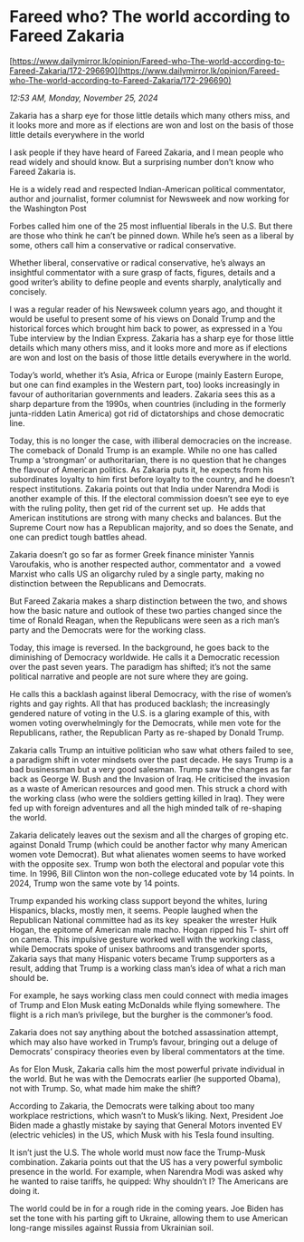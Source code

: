 # Fareed who? The world according to Fareed Zakaria

[https://www.dailymirror.lk/opinion/Fareed-who-The-world-according-to-Fareed-Zakaria/172-296690](https://www.dailymirror.lk/opinion/Fareed-who-The-world-according-to-Fareed-Zakaria/172-296690)

*12:53 AM, Monday, November 25, 2024*

Zakaria has a sharp eye for those little details which many others miss, and it looks more and more as if elections are won and lost on the basis of those little details everywhere in the world

I ask people if they have heard of Fareed Zakaria, and I mean people who read widely and should know. But a surprising number don’t know who Fareed Zakaria is.

He is a widely read and respected Indian-American political commentator, author and journalist, former columnist for Newsweek and now working for the Washington Post

Forbes called him one of the 25 most influential liberals in the U.S. But there are those who think he can’t be pinned down. While he’s seen as a liberal by some, others call him a conservative or radical conservative.

Whether liberal, conservative or radical conservative, he’s always an insightful commentator with a sure grasp of facts, figures, details and a good writer’s ability to define people and events sharply, analytically and concisely.

I was a regular reader of his Newsweek column years ago, and thought it would be useful to present some of his views on Donald Trump and the historical forces which brought him back to power, as expressed in a You Tube interview by the Indian Express. Zakaria has a sharp eye for those little details which many others miss, and it looks more and more as if elections are won and lost on the basis of those little details everywhere in the world.

Today’s world, whether it’s Asia, Africa or Europe (mainly Eastern Europe, but one can find examples in the Western part, too) looks increasingly in favour of authoritarian governments and leaders. Zakaria sees this as a sharp departure from the 1990s, when countries (including in the formerly junta-ridden Latin America) got rid of dictatorships and chose democratic line.

Today, this is no longer the case, with illiberal democracies on the increase. The comeback of Donald Trump is an example. While no one has called Trump a ‘strongman’ or authoritarian, there is no question that he changes the flavour of American politics. As Zakaria puts it, he expects from his subordinates loyalty to him first before loyalty to the country, and he doesn’t respect institutions. Zakaria points out that India under Narendra Modi is another example of this. If the electoral commission doesn’t see eye to eye with the ruling polity, then get rid of the current set up.  He adds that American institutions are strong with many checks and balances. But the Supreme Court now has a Republican majority, and so does the Senate, and one can predict tough battles ahead.

Zakaria doesn’t go so far as former Greek finance minister Yannis Varoufakis, who is another respected author, commentator and  a vowed Marxist who calls US an oligarchy ruled by a single party, making no distinction between the Republicans and Democrats.

But Fareed Zakaria makes a sharp distinction between the two, and shows how the basic nature and outlook of these two parties changed since the time of Ronald Reagan, when the Republicans were seen as a rich man’s party and the Democrats were for the working class.

Today, this image is reversed. In the background, he goes back to the diminishing of Democracy worldwide. He calls it a Democratic recession over the past seven years. The paradigm has shifted; it’s not the same political narrative and people are not sure where they are going.

He calls this a backlash against liberal Democracy, with the rise of women’s rights and gay rights. All that has produced backlash; the increasingly gendered nature of voting in the U.S. is a glaring example of this, with women voting overwhelmingly for the Democrats, while men vote for the Republicans, rather, the Republican Party as re-shaped by Donald Trump.

Zakaria calls Trump an intuitive politician who saw what others failed to see, a paradigm shift in voter mindsets over the past decade. He says Trump is a bad businessman but a very good salesman. Trump saw the changes as far back as George W. Bush and the Invasion of Iraq. He criticised the invasion as a waste of American resources and good men. This struck a chord with the working class (who were the soldiers getting killed in Iraq). They were fed up with foreign adventures and all the high minded talk of re-shaping the world.

Zakaria delicately leaves out the sexism and all the charges of groping etc. against Donald Trump (which could be another factor why many American women vote Democrat). But what alienates women seems to have worked with the opposite sex. Trump won both the electoral and popular vote this time. In 1996, Bill Clinton won the non-college educated vote by 14 points. In 2024, Trump won the same vote by 14 points.

Trump expanded his working class support beyond the whites, luring Hispanics, blacks, mostly men, it seems. People laughed when the Republican National committee had as its key  speaker the wrester Hulk Hogan, the epitome of American male macho. Hogan ripped his T- shirt off on camera. This impulsive gesture worked well with the working class, while Democrats spoke of unisex bathrooms and transgender sports,  Zakaria says that many Hispanic voters became Trump supporters as a result, adding that Trump is a working class man’s idea of what a rich man should be.

For example, he says working class men could connect with media images of Trump and Elon Musk eating McDonalds while flying somewhere. The flight is a rich man’s privilege, but the burgher is the commoner’s food.

Zakaria does not say anything about the botched assassination attempt, which may also have worked in Trump’s favour, bringing out a deluge of Democrats’ conspiracy theories even by liberal commentators at the time.

As for Elon Musk, Zakaria calls him the most powerful private individual in the world. But he was with the Democrats earlier (he supported Obama), not with Trump. So, what made him make the shift?

According to Zakaria, the Democrats were talking about too many workplace restrictions, which wasn’t to Musk’s liking. Next, President Joe Biden made a ghastly mistake by saying that General Motors invented EV (electric vehicles) in the US, which Musk with his Tesla found insulting.

It isn’t just the U.S. The whole world must now face the Trump-Musk combination. Zakaria points out that the US has a very powerful symbolic presence in the world. For example, when Narendra Modi was asked why he wanted to raise tariffs, he quipped: Why shouldn’t I? The Americans are doing it.

The world could be in for a rough ride in the coming years. Joe Biden has set the tone with his parting gift to Ukraine, allowing them to use American long-range missiles against Russia from Ukrainian soil.

